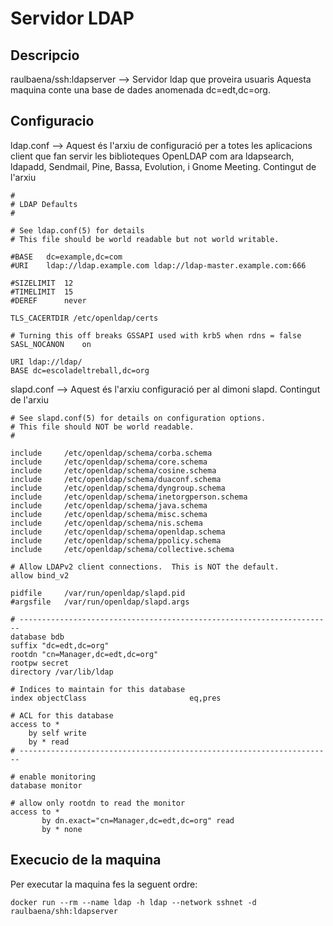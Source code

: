 # Servidor LDAP

## Descripcio 

raulbaena/ssh:ldapserver --> Servidor ldap que proveira usuaris Aquesta maquina conte una base de dades anomenada dc=edt,dc=org.


## Configuracio

ldap.conf --> Aquest és l'arxiu de configuració per a totes les aplicacions client que fan servir les biblioteques OpenLDAP com ara ldapsearch, ldapadd, Sendmail, Pine, Bassa, Evolution, i Gnome Meeting.
Contingut de l'arxiu
```
#
# LDAP Defaults
#

# See ldap.conf(5) for details
# This file should be world readable but not world writable.

#BASE	dc=example,dc=com
#URI	ldap://ldap.example.com ldap://ldap-master.example.com:666

#SIZELIMIT	12
#TIMELIMIT	15
#DEREF		never

TLS_CACERTDIR /etc/openldap/certs

# Turning this off breaks GSSAPI used with krb5 when rdns = false
SASL_NOCANON	on

URI ldap://ldap/
BASE dc=escoladeltreball,dc=org
```

slapd.conf --> Aquest és l'arxiu configuració per al dimoni slapd.
Contingut de l'arxiu
```
# See slapd.conf(5) for details on configuration options.
# This file should NOT be world readable.
#

include		/etc/openldap/schema/corba.schema
include		/etc/openldap/schema/core.schema
include		/etc/openldap/schema/cosine.schema
include		/etc/openldap/schema/duaconf.schema
include		/etc/openldap/schema/dyngroup.schema
include		/etc/openldap/schema/inetorgperson.schema
include		/etc/openldap/schema/java.schema
include		/etc/openldap/schema/misc.schema
include		/etc/openldap/schema/nis.schema
include		/etc/openldap/schema/openldap.schema
include		/etc/openldap/schema/ppolicy.schema
include		/etc/openldap/schema/collective.schema

# Allow LDAPv2 client connections.  This is NOT the default.
allow bind_v2

pidfile		/var/run/openldap/slapd.pid
#argsfile	/var/run/openldap/slapd.args

# ----------------------------------------------------------------------
database bdb
suffix "dc=edt,dc=org"
rootdn "cn=Manager,dc=edt,dc=org"
rootpw secret
directory /var/lib/ldap

# Indices to maintain for this database
index objectClass                       eq,pres

# ACL for this database
access to *
	by self write
	by * read
# ----------------------------------------------------------------------
	
# enable monitoring
database monitor

# allow only rootdn to read the monitor
access to *
       by dn.exact="cn=Manager,dc=edt,dc=org" read
       by * none

```

## Execucio de la maquina 

Per executar la maquina fes la seguent ordre:

```
docker run --rm --name ldap -h ldap --network sshnet -d raulbaena/shh:ldapserver 
```

